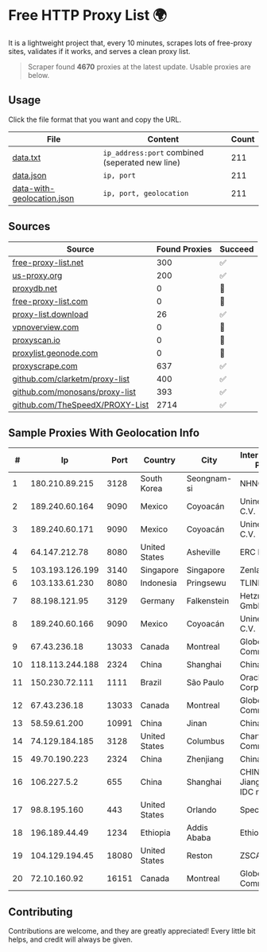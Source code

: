 
# Free HTTP Proxy List 🌍

It is a lightweight project that, every 10 minutes, scrapes lots of free-proxy sites, validates if it works, and serves a clean proxy list.


> Scraper found **4670** proxies at the latest update. Usable proxies are below.

## Usage

Click the file format that you want and copy the URL.


|File|Content|Count|
|----|-------|-----|
|[data.txt](https://raw.githubusercontent.com/themiralay/Proxy-List-World/master/data.txt)|`ip_address:port` combined (seperated new line)|211|
|[data.json](https://raw.githubusercontent.com/themiralay/Proxy-List-World/master/data.json)|`ip, port`|211|
|[data-with-geolocation.json](https://raw.githubusercontent.com/themiralay/Proxy-List-World/master/data-with-geolocation.json)|`ip, port, geolocation`|211|

## Sources

|Source|Found Proxies|Succeed|
|------|-------------|-------|
|[free-proxy-list.net](https://free-proxy-list.net)|300|✅|
|[us-proxy.org](https://www.us-proxy.org)|200|✅|
|[proxydb.net](http://proxydb.net)|0|🚫|
|[free-proxy-list.com](https://free-proxy-list.com/?page=&port=&type%5B%5D=http&type%5B%5D=https&up_time=0&search=Search)|0|🚫|
|[proxy-list.download](https://www.proxy-list.download/HTTP)|26|✅|
|[vpnoverview.com](https://vpnoverview.com/privacy/anonymous-browsing/free-proxy-servers)|0|🚫|
|[proxyscan.io](https://www.proxyscan.io)|0|🚫|
|[proxylist.geonode.com](https://proxylist.geonode.com/api/proxy-list?limit=300&page=1&sort_by=lastChecked&sort_type=desc&protocols=http,https)|0|🚫|
|[proxyscrape.com](https://api.proxyscrape.com/v2/?request=displayproxies&protocol=http&timeout=10000&country=all&ssl=all&anonymity=all)|637|✅|
|[github.com/clarketm/proxy-list](https://raw.githubusercontent.com/clarketm/proxy-list/master/proxy-list-raw.txt)|400|✅|
|[github.com/monosans/proxy-list](https://raw.githubusercontent.com/monosans/proxy-list/main/proxies/http.txt)|393|✅|
|[github.com/TheSpeedX/PROXY-List](https://raw.githubusercontent.com/TheSpeedX/PROXY-List/master/http.txt)|2714|✅|


## Sample Proxies With Geolocation Info

|#|Ip|Port|Country|City|Internet Service Provider|
|-|--|----|-------|----|-------------------------|
|1|180.210.89.215|3128|South Korea|Seongnam-si|NHNCLOUD|
|2|189.240.60.164|9090|Mexico|Coyoacán|Uninet S.A. de C.V.|
|3|189.240.60.171|9090|Mexico|Coyoacán|Uninet S.A. de C.V.|
|4|64.147.212.78|8080|United States|Asheville|ERC Broadband|
|5|103.193.126.199|3140|Singapore|Singapore|Zenlayer Inc|
|6|103.133.61.230|8080|Indonesia|Pringsewu|TLINK|
|7|88.198.121.95|3129|Germany|Falkenstein|Hetzner Online GmbH|
|8|189.240.60.166|9090|Mexico|Coyoacán|Uninet S.A. de C.V.|
|9|67.43.236.18|13033|Canada|Montreal|GloboTech Communications|
|10|118.113.244.188|2324|China|Shanghai|Chinanet|
|11|150.230.72.111|1111|Brazil|São Paulo|Oracle Corporation|
|12|67.43.236.18|13033|Canada|Montreal|GloboTech Communications|
|13|58.59.61.200|10991|China|Jinan|Chinanet|
|14|74.129.184.185|3128|United States|Columbus|Charter Communications|
|15|49.70.190.223|2324|China|Zhenjiang|Chinanet|
|16|106.227.5.2|655|China|Shanghai|CHINANET Jiangx province IDC network|
|17|98.8.195.160|443|United States|Orlando|Spectrum|
|18|196.189.44.49|1234|Ethiopia|Addis Ababa|Ethiotelecom|
|19|104.129.194.45|18080|United States|Reston|ZSCALER, INC.|
|20|72.10.160.92|16151|Canada|Montreal|GloboTech Communications|



## Contributing

Contributions are welcome, and they are greatly appreciated! Every
little bit helps, and credit will always be given.

